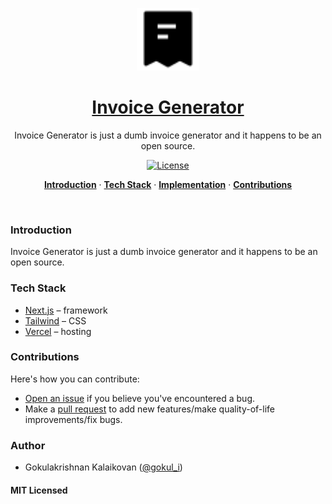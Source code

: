 <a href="https://invoicegenerator.tax">
<p align="center"><img alt="Invoice Generator is just a dumb invoice generator and it happens to be an open source" width="100" height="100" src="./public/logo.svg"></p>
  <a href="https://invoicegenerator.tax"><h1 align="center">Invoice Generator</h1></a>
</a>

<p align="center">
  Invoice Generator is just a dumb invoice generator and it happens to be an open source.
</p>

<p align="center">
  <a href="https://github.com/gokulkrishh/invoicegenerator.tax/blob/main/LICENSE">
    <img src="https://img.shields.io/github/license/gokulkrishh/invoicegenerator.tax?label=license&logo=github&color=f80&logoColor=fff" alt="License" />
  </a>
</p>

<p align="center">
  <a href="#introduction"><strong>Introduction</strong></a> ·
  <a href="#tech-stack"><strong>Tech Stack</strong></a> ·
  <a href="#implementation"><strong>Implementation</strong></a> ·
  <a href="#contributions"><strong>Contributions</strong></a>
</p>
<br/>

### Introduction

Invoice Generator is just a dumb invoice generator and it happens to be an open source.

### Tech Stack

- [Next.js](https://nextjs.org/) – framework
- [Tailwind](https://tailwindcss.com/) – CSS
- [Vercel](https://vercel.com/) – hosting

### Contributions

Here's how you can contribute:

- [Open an issue](https://github.com/gokulkrishh/invoicegenerator.tax/issues) if you believe you've encountered a bug.
- Make a [pull request](https://github.com/gokulkrishh/invoicegenerator.tax/pull) to add new features/make quality-of-life improvements/fix bugs.

### Author

- Gokulakrishnan Kalaikovan ([@gokul_i](https://twitter.com/gokul_i))

#### MIT Licensed
